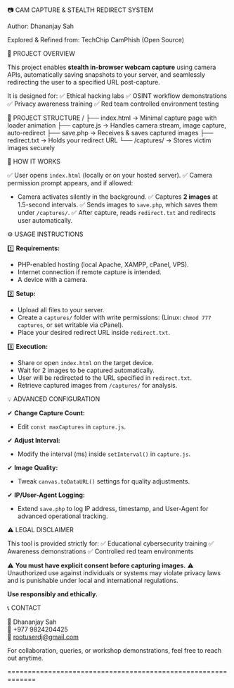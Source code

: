 
📷 CAM CAPTURE & STEALTH REDIRECT SYSTEM

Author: Dhananjay Sah

Explored & Refined from: TechChip CamPhish (Open Source)


📄 PROJECT OVERVIEW

This project enables **stealth in-browser webcam capture** using camera APIs,
automatically saving snapshots to your server, and seamlessly redirecting
the user to a specified URL post-capture.

It is designed for:
✅ Ethical hacking labs
✅ OSINT workflow demonstrations
✅ Privacy awareness training
✅ Red team controlled environment testing


📂 PROJECT STRUCTURE
/
├── index.html         → Minimal capture page with loader animation
├── capture.js         → Handles camera stream, image capture, auto-redirect
├── save.php           → Receives & saves captured images
├── redirect.txt       → Holds your redirect URL
└── /captures/         → Stores victim images securely


🚀 HOW IT WORKS


✅ User opens `index.html` (locally or on your hosted server).
✅ Camera permission prompt appears, and if allowed:
   - Camera activates silently in the background.
✅ Captures **2 images** at 1.5-second intervals.
✅ Sends images to `save.php`, which saves them under `/captures/`.
✅ After capture, reads `redirect.txt` and redirects user automatically.


⚙️ USAGE INSTRUCTIONS


1️⃣ **Requirements:**
   - PHP-enabled hosting (local Apache, XAMPP, cPanel, VPS).
   - Internet connection if remote capture is intended.
   - A device with a camera.

2️⃣ **Setup:**
   - Upload all files to your server.
   - Create a `captures/` folder with write permissions:
     (Linux: `chmod 777 captures`, or set writable via cPanel).
   - Place your desired redirect URL inside `redirect.txt`.

3️⃣ **Execution:**
   - Share or open `index.html` on the target device.
   - Wait for 2 images to be captured automatically.
   - User will be redirected to the URL specified in `redirect.txt`.
   - Retrieve captured images from `/captures/` for analysis.


💡 ADVANCED CONFIGURATION


✔ **Change Capture Count:**
   - Edit `const maxCaptures` in `capture.js`.

✔ **Adjust Interval:**
   - Modify the interval (ms) inside `setInterval()` in `capture.js`.

✔ **Image Quality:**
   - Tweak `canvas.toDataURL()` settings for quality adjustments.

✔ **IP/User-Agent Logging:**
   - Extend `save.php` to log IP address, timestamp, and User-Agent
     for advanced operational tracking.


⚠️ LEGAL DISCLAIMER


This tool is provided strictly for:
✅ Educational cybersecurity training
✅ Awareness demonstrations
✅ Controlled red team environments

⚠️ **You must have explicit consent before capturing images.**
⚠️ Unauthorized use against individuals or systems may violate privacy laws
   and is punishable under local and international regulations.

**Use responsibly and ethically.**


📞 CONTACT


👤 Dhananjay Sah  
📱 +977 9824204425  
📧 rootuserdj@gmail.com

For collaboration, queries, or workshop demonstrations,
feel free to reach out anytime.

=============================================================
